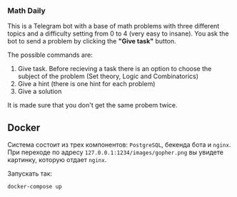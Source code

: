 ### Math Daily

This is a Telegram bot with a base of math problems with three different topics and a difficulty setting from 0 to 4 (very easy to insane).
You ask the bot to send a problem by clicking the **"Give task"** button.

The possible commands are:
1. Give task. Before recieving a task there is an option to choose the subject of the problem (Set theory, Logic and Combinatorics)
1. Give a hint (there is one hint for each problem)
2. Give a solution

It is made sure that you don't get the same probem twice.

## Docker

Система состоит из трех компонентов: `PostgreSQL`, бекенда бота и `nginx`. При переходе по адресу `127.0.0.1:1234/images/gopher.png` вы увидете картинку, которую отдает `nginx`. 

Запускать так:
```bash
docker-compose up
```
